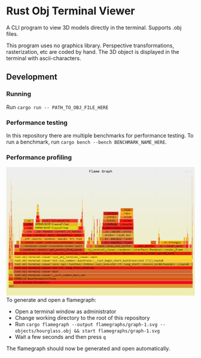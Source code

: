 # Rust Obj Terminal Viewer
A CLI program to view 3D models directly in the terminal. Supports .obj files.

This program uses no graphics library. Perspective transformations, rasterization, etc are coded by hand. The 3D object is displayed in the terminal with ascii-characters.

## Development

### Running
Run `cargo run -- PATH_TO_OBJ_FILE_HERE`

### Performance testing
In this repository there are multiple benchmarks for performance testing. To run a benchmark, run `cargo bench --bench BENCHMARK_NAME_HERE`.

### Performance profiling
![An example of what the generated flamegraph can look like](flamegraph_example.png)
To generate and open a flamegraph:
- Open a terminal window as administrator
- Change working directory to the root of this repository
- Run 
`cargo flamegraph --output flamegraphs/graph-1.svg -- objects/hourglass.obj && start flamegraphs/graph-1.svg`
- Wait a few seconds and then press `q`

The flamegraph should now be generated and open automatically.
